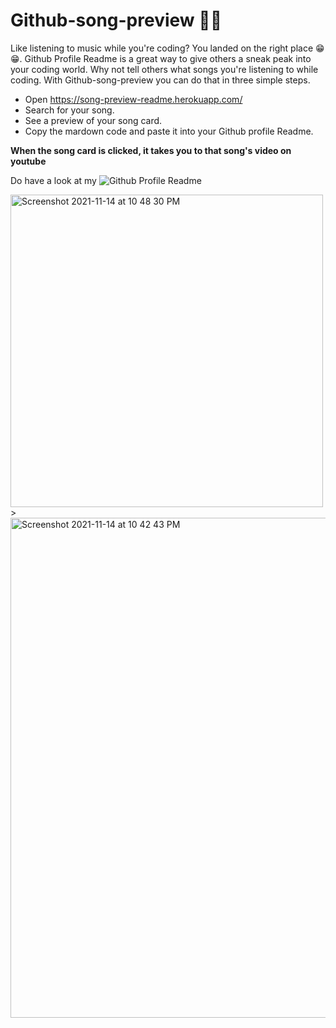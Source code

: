 # Github-song-preview 🎵🎵

Like listening to music while you're coding? You landed on the right place 😁😁. Github Profile Readme is a great way to give others a sneak peak into your coding world. Why not tell others what songs you're listening to while coding. With Github-song-preview you can do that in three simple steps. 

 - Open https://song-preview-readme.herokuapp.com/
 - Search for your song.
 - See a preview of your song card.
 - Copy the mardown code and paste it into your Github profile Readme.
 
 **When the song card is clicked, it takes you to that song's video on youtube**



Do have a look at my ![Github Profile Readme](https://github.com/kpulkit29)

<img width="500" alt="Screenshot 2021-11-14 at 10 48 30 PM" src="https://user-images.githubusercontent.com/20151526/141691294-d2f9c0a8-6cc8-4a78-80c0-029ee33a8ede.png">
>

<img width="800" alt="Screenshot 2021-11-14 at 10 42 43 PM" src="https://user-images.githubusercontent.com/20151526/141691160-c24004bd-0d9e-4279-9246-08ea12c2aecc.png">
